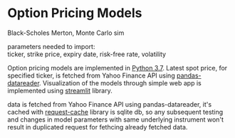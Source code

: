 # Option Pricing Models
Black-Scholes Merton, Monte Carlo sim 

parameters needed to import:  
ticker, strike price, expiry date, risk-free rate, volatility  

Option pricing models are implemented in [Python 3.7](https://www.python.org/downloads/release/python-377/). Latest spot price, for specified ticker, is fetched from Yahoo Finance API using [pandas-datareader](https://pandas-datareader.readthedocs.io/en/latest/). Visualization of the models through simple web app is implemented using [streamlit](https://www.streamlit.io/) library.  

data is fetched from Yahoo Finance API using pandas-datareader, it's cached with [request-cache](https://github.com/reclosedev/requests-cache) library is sqlite db, so any subsequent testing and changes in model parameters with same underlying instrument won't result in duplicated request for fethcing already fetched data.





 




